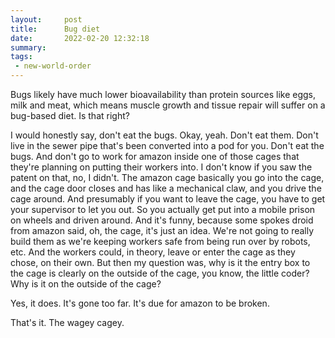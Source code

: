```yaml
---
layout:     post
title:      Bug diet
date:       2022-02-20 12:32:18
summary:    
tags:
 - new-world-order
---
```


Bugs likely have much lower bioavailability than protein sources like eggs, milk and meat, which means muscle growth and tissue repair will suffer on a bug-based diet. Is that right?

I would honestly say, don't eat the bugs. Okay, yeah. Don't eat them. Don't live in the sewer pipe that's been converted into a pod for you. Don't eat the bugs. And don't go to work for amazon inside one of those cages that they're planning on putting their workers into. I don't know if you saw the patent on that, no, I didn't. The amazon cage basically you go into the cage, and the cage door closes and has like a mechanical claw, and you drive the cage around. And presumably if you want to leave the cage, you have to get your supervisor to let you out. So you actually get put into a mobile prison on wheels and driven around. And it's funny, because some spokes droid from amazon said, oh, the cage, it's just an idea. We're not going to really build them as we're keeping workers safe from being run over by robots, etc. And the workers could, in theory, leave or enter the cage as they chose, on their own. But then my question was, why is it the entry box to the cage is clearly on the outside of the cage, you know, the little coder? Why is it on the outside of the cage?

Yes, it does. It's gone too far. It's due for amazon to be broken.

That's it. The wagey cagey.